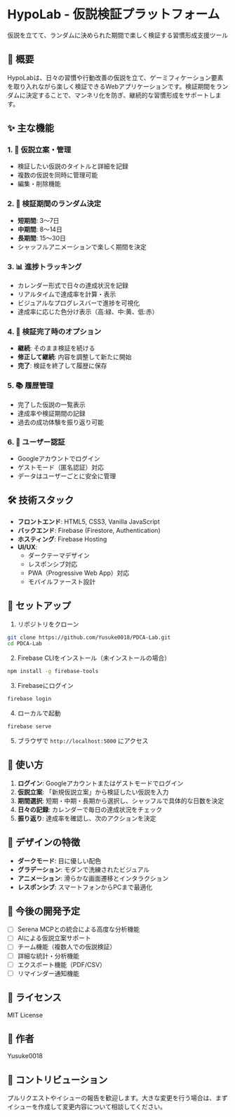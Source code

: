 # HypoLab - 仮説検証プラットフォーム

仮説を立てて、ランダムに決められた期間で楽しく検証する習慣形成支援ツール

## 🎯 概要

HypoLabは、日々の習慣や行動改善の仮説を立て、ゲーミフィケーション要素を取り入れながら楽しく検証できるWebアプリケーションです。検証期間をランダムに決定することで、マンネリ化を防ぎ、継続的な習慣形成をサポートします。

## ✨ 主な機能

### 1. 🧪 仮説立案・管理
- 検証したい仮説のタイトルと詳細を記録
- 複数の仮説を同時に管理可能
- 編集・削除機能

### 2. 🎲 検証期間のランダム決定
- **短期間**: 3〜7日
- **中期間**: 8〜14日  
- **長期間**: 15〜30日
- シャッフルアニメーションで楽しく期間を決定

### 3. 📊 進捗トラッキング
- カレンダー形式で日々の達成状況を記録
- リアルタイムで達成率を計算・表示
- ビジュアルなプログレスバーで進捗を可視化
- 達成率に応じた色分け表示（高:緑、中:黄、低:赤）

### 4. 🎉 検証完了時のオプション
- **継続**: そのまま検証を続ける
- **修正して継続**: 内容を調整して新たに開始
- **完了**: 検証を終了して履歴に保存

### 5. 📚 履歴管理
- 完了した仮説の一覧表示
- 達成率や検証期間の記録
- 過去の成功体験を振り返り可能

### 6. 🔐 ユーザー認証
- Googleアカウントでログイン
- ゲストモード（匿名認証）対応
- データはユーザーごとに安全に管理

## 🛠️ 技術スタック

- **フロントエンド**: HTML5, CSS3, Vanilla JavaScript
- **バックエンド**: Firebase (Firestore, Authentication)
- **ホスティング**: Firebase Hosting
- **UI/UX**: 
  - ダークテーマデザイン
  - レスポンシブ対応
  - PWA（Progressive Web App）対応
  - モバイルファースト設計

## 🚀 セットアップ

1. リポジトリをクローン
```bash
git clone https://github.com/Yusuke0018/PDCA-Lab.git
cd PDCA-Lab
```

2. Firebase CLIをインストール（未インストールの場合）
```bash
npm install -g firebase-tools
```

3. Firebaseにログイン
```bash
firebase login
```

4. ローカルで起動
```bash
firebase serve
```

5. ブラウザで `http://localhost:5000` にアクセス

## 📱 使い方

1. **ログイン**: Googleアカウントまたはゲストモードでログイン
2. **仮説立案**: 「新規仮説立案」から検証したい仮説を入力
3. **期間選択**: 短期・中期・長期から選択し、シャッフルで具体的な日数を決定
4. **日々の記録**: カレンダーで毎日の達成状況をチェック
5. **振り返り**: 達成率を確認し、次のアクションを決定

## 🎨 デザインの特徴

- **ダークモード**: 目に優しい配色
- **グラデーション**: モダンで洗練されたビジュアル
- **アニメーション**: 滑らかな画面遷移とインタラクション
- **レスポンシブ**: スマートフォンからPCまで最適化

## 🔧 今後の開発予定

- [ ] Serena MCPとの統合による高度な分析機能
- [ ] AIによる仮説立案サポート
- [ ] チーム機能（複数人での仮説検証）
- [ ] 詳細な統計・分析機能
- [ ] エクスポート機能（PDF/CSV）
- [ ] リマインダー通知機能

## 📄 ライセンス

MIT License

## 👤 作者

Yusuke0018

## 🤝 コントリビューション

プルリクエストやイシューの報告を歓迎します。大きな変更を行う場合は、まずイシューを作成して変更内容について相談してください。